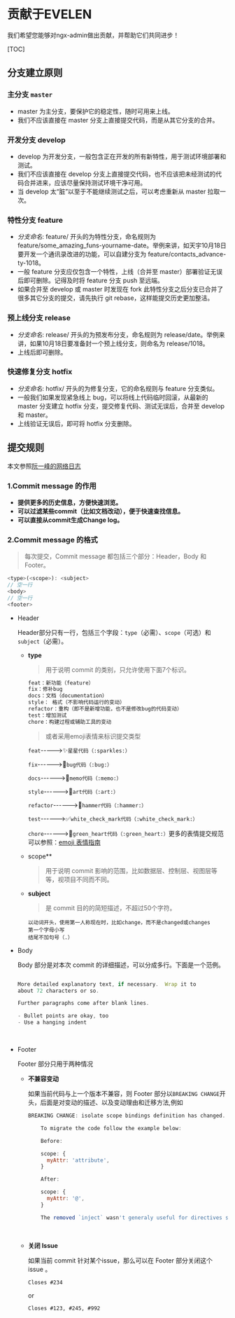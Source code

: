 # 贡献于EVELEN
我们希望您能够对ngx-admin做出贡献，并帮助它们共同进步！

[TOC]

## 分支建立原则

### 主分支 `master`

- master 为主分支，要保护它的稳定性，随时可用来上线。
- 我们不应该直接在 master 分支上直接提交代码，而是从其它分支的合并。

### 开发分支 develop

- develop 为开发分支，一般包含正在开发的所有新特性，用于测试环境部署和测试。
- 我们不应该直接在 develop 分支上直接提交代码，也不应该把未经测试的代码合并进来，应该尽量保持测试环境干净可用。
- 当 develop 太“脏”以至于不能继续测试之后，可以考虑重新从 master 拉取一次。

### 特性分支 feature

- _分支命名_: feature/ 开头的为特性分支，命名规则为 feature/some_amazing_funs-yourname-date。举例来讲，如天宇10月18日要开发一个通讯录改进的功能，可以自建分支为 feature/contacts_advance-ty-1018。
- 一般 feature 分支应仅包含一个特性，上线（合并至 master）部署验证无误后即可删除。记得及时将 feature 分支 push 至远端。
- 如果合并至 develop 或 master 时发现在 fork 此特性分支之后分支已合并了很多其它分支的提交，请先执行 git rebase，这样能提交历史更加整洁。

### 预上线分支 release
- _分支命名_: release/ 开头的为预发布分支，命名规则为 release/date。举例来讲，如果10月18日要准备封一个预上线分支，则命名为 release/1018。
- 上线后即可删除。

### 快速修复分支 hotfix
- _分支命名_: hotfix/ 开头的为修复分支，它的命名规则与 feature 分支类似。
- 一般我们如果发现紧急线上 bug，可以将线上代码临时回滚，从最新的 master 分支建立 hotfix 分支，提交修复代码、测试无误后，合并至 develop 和 master。
- 上线验证无误后，即可将 hotfix 分支删除。

## 提交规则

本文参照[阮一峰的网络日志](http://www.ruanyifeng.com/blog/2016/01/commit_message_change_log.html)

### 1.Commit message 的作用

- **提供更多的历史信息，方便快速浏览。**
- **可以过滤某些commit（比如文档改动），便于快速查找信息。**
- **可以直接从commit生成Change log。**

### 2.Commit message 的格式

> 每次提交，Commit message 都包括三个部分：Header，Body 和 Footer。

```javascript
<type>(<scope>): <subject>
// 空一行
<body>
// 空一行
<footer>
```

- Header

  Header部分只有一行，包括三个字段：`type`（必需）、`scope`（可选）和`subject`（必需）。

  - **type**

    > 用于说明 commit 的类别，只允许使用下面7个标识。
    ```html
    feat：新功能（feature）
    fix：修补bug
    docs：文档（documentation）
    style： 格式（不影响代码运行的变动）
    refactor：重构（即不是新增功能，也不是修改bug的代码变动）
    test：增加测试
    chore：构建过程或辅助工具的变动
    ```
    > 或者采用emoji表情来标识提交类型

    `feat`----->:sparkles:`星星代码（:sparkles:）`

    `fix`------>:bug:`bug代码（:bug:）`

    `docs`------>:memo:`memo代码（:memo:）`

    `style`------>:art:`art代码（:art:）`

    `refactor`------>:hammer:`hammer代码（:hammer:）`

    `test`------>:white_check_mark:`white_check_mark代码（:white_check_mark:）`

    `chore`------>:green_heart:`green_heart代码（:green_heart:）`
    ​
    更多的表情提交规范可以参照：[emoji 表情指南](http://www.techug.com/post/github-emoji-usage-tips.html)
  - scope**

    > 用于说明 commit 影响的范围，比如数据层、控制层、视图层等等，视项目不同而不同。

  - **subject**

    > 是 commit 目的的简短描述，不超过50个字符。

    ```
    以动词开头，使用第一人称现在时，比如change，而不是changed或changes
    第一个字母小写
    结尾不加句号（.）
    ```

- Body

  Body 部分是对本次 commit 的详细描述，可以分成多行。下面是一个范例。

  ```javascript

  More detailed explanatory text, if necessary.  Wrap it to 
  about 72 characters or so. 

  Further paragraphs come after blank lines.

  - Bullet points are okay, too
  - Use a hanging indent
  ```

  ​

- Footer 

  Footer 部分只用于两种情况

  - **不兼容变动**

    如果当前代码与上一个版本不兼容，则 Footer 部分以`BREAKING CHANGE`开头，后面是对变动的描述、以及变动理由和迁移方法,例如

    ```javascript
    BREAKING CHANGE: isolate scope bindings definition has changed.

        To migrate the code follow the example below:

        Before:

        scope: {
          myAttr: 'attribute',
        }

        After:

        scope: {
          myAttr: '@',
        }

        The removed `inject` wasn't generaly useful for directives so there should be no code using it.
    ```

    ​

  - **关闭 Issue**

    如果当前 commit 针对某个issue，那么可以在 Footer 部分关闭这个 issue 。

    ```
    Closes #234
    ```

    or

    ```
    Closes #123, #245, #992
    ```

    ​
